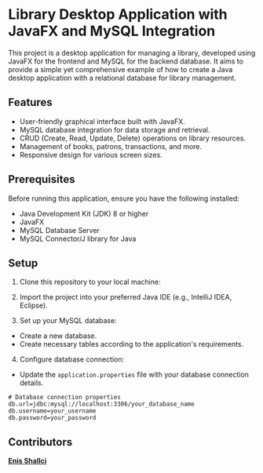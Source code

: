 # Library Desktop Application with JavaFX and MySQL Integration

This project is a desktop application for managing a library, developed using JavaFX for the frontend and MySQL for the backend database. It aims to provide a simple yet comprehensive example of how to create a Java desktop application with a relational database for library management.
## Features

- User-friendly graphical interface built with JavaFX.
- MySQL database integration for data storage and retrieval.
- CRUD (Create, Read, Update, Delete) operations on library resources.
- Management of books, patrons, transactions, and more.
- Responsive design for various screen sizes.

## Prerequisites

Before running this application, ensure you have the following installed:

- Java Development Kit (JDK) 8 or higher
- JavaFX
- MySQL Database Server
- MySQL Connector/J library for Java

## Setup

1. Clone this repository to your local machine:
2. Import the project into your preferred Java IDE (e.g., IntelliJ IDEA, Eclipse).

3. Set up your MySQL database:
- Create a new database.
- Create necessary tables according to the application's requirements.

4. Configure database connection:
- Update the `application.properties` file with your database connection details.

```properties
# Database connection properties
db.url=jdbc:mysql://localhost:3306/your_database_name
db.username=your_username
db.password=your_password
```

## Contributors
<b>[Enis Shallci](https://github.com/enisshallci)</b>
